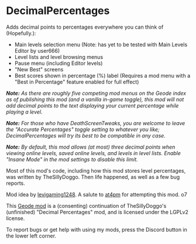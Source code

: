 # DecimalPercentages

Adds decimal points to percentages everywhere you can think of (Hopefully.):
- Main levels selection menu <cy>(Note: has yet to be tested with Main Levels Editor by user666)</c>
- Level lists and level browsing menus
- Pause menu (including Editor levels)
- "New Best" screens
- Best scores shown in percentage (%) label <cy>(Requires a mod menu with a "Best in Percentage" feature enabled for full effect)</c>

<cr>_***Note:***_</c> *<cr>As there are roughly five competing mod menus on the Geode index as of publishing this mod (and a vanilla in-game toggle), this mod will not add decimal points to the text displaying your current percentage while playing a level.</c>*

<cy>_***Note:***_</c> *<cy>For those who have</c> <cl>DeathScreenTweaks</c><cy>, you are welcome to leave the</c> <cl>"Accurate Percentages"</c> <cy>toggle setting to whatever you like; DecimalPercentages will try its best to be compatible in any case.</c>*

_***Note:***_ *By default, this mod allows (at most) three decimal points when viewing online levels, saved online levels, and levels in level lists. Enable <cl>"Insane Mode"</c> in the mod settings to disable this limit.*

Most of this mod's code, including how this mod stores level percentages, was written by TheSillyDoggo. Then life happened, as well as a few bug reports.

Mod idea by [levigaming1248](https://discord.com/users/1054183308042440706). A salute to [at4pm](https://github.com/at4pm) for attempting this mod. <cl>o7</c>

This [Geode mod](https://geode-sdk.org) is a (consenting) continuation of TheSillyDoggo's (unfinished) "Decimal Percentages" mod, and is licensed under the LGPLv2 license.

To report bugs or get help with using my mods, press the Discord button in the lower left corner.